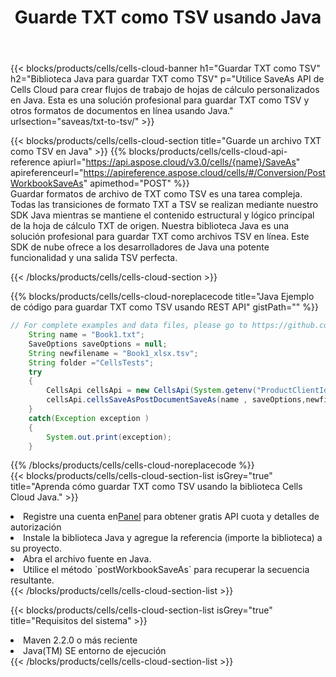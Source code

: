 ﻿---
title:  Guarde TXT como TSV usando Java
description:  Utilizando Aspose.Cells Cloud SDK for Java para guardar el archivo en formato TXT como archivo en formato TSV.
kwords: Excel, Save TXT as TSV, REST, Java
howto: How to save TXT as TSV using Aspose.Cells Cloud Java library.
---
{{< blocks/products/cells/cells-cloud-banner h1="Guardar TXT como TSV" h2="Biblioteca Java para guardar TXT como TSV" p="Utilice SaveAs API de Cells Cloud para crear flujos de trabajo de hojas de cálculo personalizados en Java. Esta es una solución profesional para guardar TXT como TSV y otros formatos de documentos en línea usando Java." urlsection="saveas/txt-to-tsv/" >}}

{{< blocks/products/cells/cells-cloud-section title="Guarde un archivo TXT como TSV en Java" >}}
{{% blocks/products/cells/cells-cloud-api-reference apiurl="https://api.aspose.cloud/v3.0/cells/{name}/SaveAs" apireferenceurl="https://apireference.aspose.cloud/cells/#/Conversion/PostWorkbookSaveAs" apimethod="POST" %}}
<br/>
Guardar formatos de archivo de TXT como TSV es una tarea compleja. Todas las transiciones de formato TXT a TSV se realizan mediante nuestro SDK Java mientras se mantiene el contenido estructural y lógico principal de la hoja de cálculo TXT de origen. Nuestra biblioteca Java es una solución profesional para guardar TXT como archivos TSV en línea. Este SDK de nube ofrece a los desarrolladores de Java una potente funcionalidad y una salida TSV perfecta.

{{< /blocks/products/cells/cells-cloud-section >}}

{{% blocks/products/cells/cells-cloud-noreplacecode title="Java Ejemplo de código para guardar TXT como TSV usando REST API" gistPath="" %}}
  
```java
// For complete examples and data files, please go to https://github.com/aspose-cells-cloud/aspose-cells-cloud-java/
    String name = "Book1.txt";
    SaveOptions saveOptions = null;
    String newfilename = "Book1_xlsx.tsv";
    String folder ="CellsTests";
    try 
    {
        CellsApi cellsApi = new CellsApi(System.getenv("ProductClientId"), System.getenv("ProductClientSecret"));
        cellsApi.cellsSaveAsPostDocumentSaveAs(name , saveOptions,newfilename,false,false,folder,null,null,null,true);                       
    }
    catch(Exception exception )
    {
        System.out.print(exception);
    }
```
  
{{% /blocks/products/cells/cells-cloud-noreplacecode %}}
<br/>
{{< blocks/products/cells/cells-cloud-section-list isGrey="true" title="Aprenda cómo guardar TXT como TSV usando la biblioteca Cells Cloud Java." >}}
<li> Registre una cuenta en<a href="https://dashboard.aspose.cloud/">Panel</a> para obtener gratis API cuota y detalles de autorización</li>
<li>Instale la biblioteca Java y agregue la referencia (importe la biblioteca) a su proyecto.</li>
<li>Abra el archivo fuente en Java.</li>
<li>Utilice el método `postWorkbookSaveAs` para recuperar la secuencia resultante.</li>
{{< /blocks/products/cells/cells-cloud-section-list >}}

{{< blocks/products/cells/cells-cloud-section-list isGrey="true" title="Requisitos del sistema" >}}
<li>Maven 2.2.0 o más reciente</li>
<li>Java(TM) SE entorno de ejecución</li>
{{< /blocks/products/cells/cells-cloud-section-list >}}
